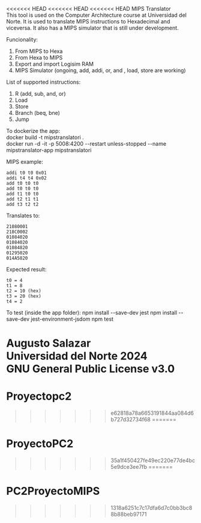 <<<<<<< HEAD
<<<<<<< HEAD
<<<<<<< HEAD
MIPS Translator   
This tool is used on the Computer Architecture course at Universidad del Norte. It is used to translate MIPS instructions to Hexadecimal and viceversa. It also has a MIPS simulator that is still under development.

Funcionality:
1. From MIPS to Hexa
2. From Hexa to MIPS
3. Export and import Logisim RAM
4. MIPS Simulator (ongoing, add, addi, or, and , load, store are working)

List of supported instructions:
1. R (add, sub, and, or)
2. Load
3. Store
4. Branch (beq, bne)
5. Jump

To dockerize the app:   
docker build -t mipstranslatori .   
docker run -d -it -p 5008:4200 --restart unless-stopped --name mipstranslator-app mipstranslatori

MIPS example:
```assembly
addi t0 t0 0x01
addi t4 t4 0x02
add t0 t0 t0
add t0 t0 t0
add t1 t0 t0
add t2 t1 t1
add t3 t2 t2
```
Translates to:
```assembly
21080001
218C0002
01084020
01084020
01084820
01295020
014A5820
```
Expected result:
```assembly
t0 = 4
t1 = 8
t2 = 10 (hex)
t3 = 20 (hex)
t4 = 2
```

To test (inside the app folder):
npm install --save-dev jest
npm install --save-dev jest-environment-jsdom
npm test

Augusto Salazar   
Universidad del Norte 2024   
GNU General Public License v3.0
=======
# Proyectopc2
>>>>>>> e62818a78a6653191844aa084d6b727d32734f68
=======
# ProyectoPC2
>>>>>>> 35a1f450427fe49ec220e77de4bc5e9dce3ee7fb
=======
# PC2ProyectoMIPS
>>>>>>> 1318a6251c7c17dfa6d7c0bb3bc88b88beb97171
